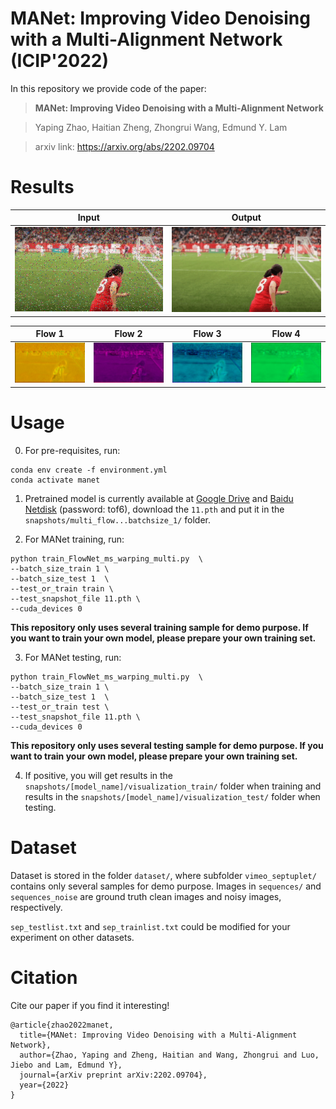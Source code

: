 # MANet: Improving Video Denoising with a Multi-Alignment Network (ICIP'2022)
In this repository we provide code of the paper:
> **MANet: Improving Video Denoising with a Multi-Alignment Network**

> Yaping Zhao, Haitian Zheng, Zhongrui Wang, Edmund Y. Lam

> arxiv link: https://arxiv.org/abs/2202.09704

# Results
 Input | Output
 ----- | ------ 
![Input](img/input.gif "Input")|![Output](img/prediction.gif "Output")

 Flow 1 | Flow 2 | Flow 3 | Flow 4
 ------ | ------ | ------ | ------
![Flow](img/flow_1.gif "One of the four estimated flow maps for multiple alignment.")|![Flow](img/flow_2.gif "One of the four estimated flow maps for multiple alignment.")|![Flow](img/flow_3.gif "One of the four estimated flow maps for multiple alignment.")|![Flow](img/flow_4.gif "One of the four estimated flow maps for multiple alignment.")

# Usage
0. For pre-requisites, run:
```
conda env create -f environment.yml
conda activate manet
```
1. Pretrained model is currently available at [Google Drive](https://drive.google.com/file/d/1yf9OTLtHVTcXHQ3o7Gdn-Xdt83ThTxT6/view?usp=sharing) and [Baidu Netdisk](https://pan.baidu.com/s/1e_akaLFpdCc-EJ7B7aIN8Q) (password: tof6), download the `11.pth` and put it in the `snapshots/multi_flow...batchsize_1/` folder. 

2. For MANet training, run:
```
python train_FlowNet_ms_warping_multi.py  \
--batch_size_train 1 \
--batch_size_test 1  \
--test_or_train train \
--test_snapshot_file 11.pth \
--cuda_devices 0
```
**This repository only uses several training sample for demo purpose. If you want to train your own model, please prepare your own training set.** 

3. For MANet testing, run:
```
python train_FlowNet_ms_warping_multi.py  \
--batch_size_train 1 \
--batch_size_test 1  \
--test_or_train test \
--test_snapshot_file 11.pth \
--cuda_devices 0
```
**This repository only uses several testing sample for demo purpose. If you want to train your own model, please prepare your own training set.** 

4. If positive, you will get results in the `snapshots/[model_name]/visualization_train/` folder when training and results in the `snapshots/[model_name]/visualization_test/` folder when testing.

# Dataset
Dataset is stored in the folder `dataset/`, where subfolder `vimeo_septuplet/` contains only several samples for demo purpose.
Images in `sequences/` and `sequences_noise` are ground truth clean images and noisy images, respectively.

`sep_testlist.txt` and `sep_trainlist.txt` could be modified for your experiment on other datasets. 


# Citation
Cite our paper if you find it interesting!
```
@article{zhao2022manet,
  title={MANet: Improving Video Denoising with a Multi-Alignment Network},
  author={Zhao, Yaping and Zheng, Haitian and Wang, Zhongrui and Luo, Jiebo and Lam, Edmund Y},
  journal={arXiv preprint arXiv:2202.09704},
  year={2022}
}
```
